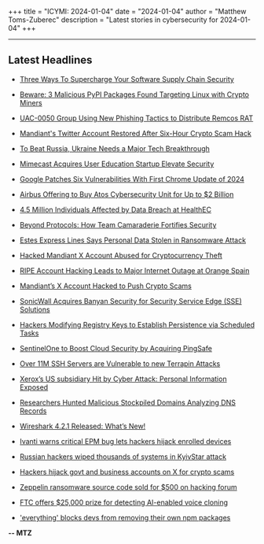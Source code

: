 +++
title = "ICYMI: 2024-01-04"
date = "2024-01-04"
author = "Matthew Toms-Zuberec"
description = "Latest stories in cybersecurity for 2024-01-04"
+++

---------------------------------------------------------------------------
## Latest Headlines
- [Three Ways To Supercharge Your Software Supply Chain Security](https://thehackernews.com/2024/01/three-ways-to-supercharge-your-software.html)

- [Beware: 3 Malicious PyPI Packages Found Targeting Linux with Crypto Miners](https://thehackernews.com/2024/01/beware-3-malicious-pypi-packages-found.html)

- [UAC-0050 Group Using New Phishing Tactics to Distribute Remcos RAT](https://thehackernews.com/2024/01/uac-0050-group-using-new-phishing.html)

- [Mandiant's Twitter Account Restored After Six-Hour Crypto Scam Hack](https://thehackernews.com/2024/01/mandiants-twitter-account-restored.html)

- [To Beat Russia, Ukraine Needs a Major Tech Breakthrough](https://www.wired.com/story/ukraine-russia-future-war-tech/)

- [Mimecast Acquires User Education Startup Elevate Security](https://www.securityweek.com/mimecast-acquires-user-education-startup-elevate-security/)

- [Google Patches Six Vulnerabilities With First Chrome Update of 2024](https://www.securityweek.com/google-patches-six-vulnerabilities-with-first-chrome-update-of-2024/)

- [Airbus Offering to Buy Atos Cybersecurity Unit for Up to $2 Billion](https://www.securityweek.com/airbus-offering-to-buy-atos-cybersecurity-unit-for-up-to-2-billion/)

- [4.5 Million Individuals Affected by Data Breach at HealthEC](https://www.securityweek.com/4-5-million-individuals-affected-by-data-breach-at-healthec/)

- [Beyond Protocols: How Team Camaraderie Fortifies Security](https://www.securityweek.com/beyond-protocols-how-team-camaraderie-fortifies-security/)

- [Estes Express Lines Says Personal Data Stolen in Ransomware Attack](https://www.securityweek.com/estes-express-lines-says-personal-data-stolen-in-ransomware-attack/)

- [Hacked Mandiant X Account Abused for Cryptocurrency Theft](https://www.securityweek.com/hacked-mandiant-x-account-abused-for-cryptocurrency-theft/)

- [RIPE Account Hacking Leads to Major Internet Outage at Orange Spain](https://www.securityweek.com/ripe-account-hacking-leads-to-major-internet-outage-at-orange-spain/)

- [Mandiant’s X Account Hacked to Push Crypto Scams](https://cybersecuritynews.com/mandiants-x-account-hacked/)

- [SonicWall Acquires Banyan Security for Security Service Edge (SSE) Solutions](https://cybersecuritynews.com/sonicwall-acquires-banyan-security/)

- [Hackers Modifying Registry Keys to Establish Persistence via Scheduled Tasks](https://cybersecuritynews.com/hackers-modifying-registry-keys/)

- [SentinelOne to Boost Cloud Security by Acquiring PingSafe](https://cybersecuritynews.com/sentinelone-and-pingsafe/)

- [Over 11M SSH Servers are Vulnerable to new Terrapin Attacks](https://cybersecuritynews.com/11m-ssh-servers-terrapin-attack/)

- [Xerox’s US subsidiary Hit by Cyber Attack: Personal Information Exposed](https://cybersecuritynews.com/xeroxs-us-subsidiary-hit-by-cyber-attack-personal-information-exposed/)

- [Researchers Hunted Malicious Stockpiled Domains Analyzing DNS Records](https://cybersecuritynews.com/malicious-stockpiled-domains/)

- [Wireshark 4.2.1 Released: What’s New!](https://cybersecuritynews.com/wireshark-4-2-1/)

- [Ivanti warns critical EPM bug lets hackers hijack enrolled devices](https://www.bleepingcomputer.com/news/security/ivanti-warns-critical-epm-bug-lets-hackers-hijack-enrolled-devices/)

- [Russian hackers wiped thousands of systems in KyivStar attack](https://www.bleepingcomputer.com/news/security/russian-hackers-wiped-thousands-of-systems-in-kyivstar-attack/)

- [Hackers hijack govt and business accounts on X for crypto scams](https://www.bleepingcomputer.com/news/security/hackers-hijack-govt-and-business-accounts-on-x-for-crypto-scams/)

- [Zeppelin ransomware source code sold for $500 on hacking forum](https://www.bleepingcomputer.com/news/security/zeppelin-ransomware-source-code-sold-for-500-on-hacking-forum/)

- [FTC offers $25,000 prize for detecting AI-enabled voice cloning](https://www.bleepingcomputer.com/news/security/ftc-offers-25-000-prize-for-detecting-ai-enabled-voice-cloning/)

- ['everything' blocks devs from removing their own npm packages](https://www.bleepingcomputer.com/news/security/everything-blocks-devs-from-removing-their-own-npm-packages/)

**-- MTZ**
